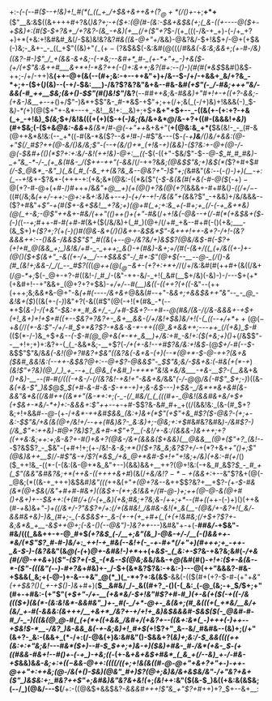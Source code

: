+:-*(_-(_--#(*_$--+!&)+!_#(*(_((_+_/+$&+&++&+($?_@+*(/()+$-_+;__+*+__($"__&:&$((&++++#+?&(_)&?+;-+($+:(@(#-(&:-$&+&$&(+;(_&-((+----@($+-+$&)+:(#($-$+?&+_/+?&?-(&_-+&)(+__(/+($"+?_$-/(+_(((-/&-+_+)-(-/+_+?+)+*(+&:+!&#&#_&(/-$&)&!&?&?_#&((&-@+"+/_&&)-@&?&/-$+!&$+/-@+$($+$&(-)&;-_&+-_-_((_+$"((&)+"_(_$_-(+-($?&$&$(-&:&#(@(((/_#_&_&(-&:&;&&+;(+-#-/&)((&?-#-)$"_/_+(&&-&+&;-(-*&;--&#+*_#-_(+-*+"+_-)+&($-(+/(+$"&:&++#___&+*+!-*&?++(-()+:&++;&?(#+:--()-)(#(#(*&$_$&#()&$-++;-/+/-++)&__(++-@+(&(--(#+;&:-+--++&"+)+/&--$-/+/-+&&+_&/+?&_-*+;+-($+(_)_(&)--(-+/_-_$&:___)-/&?$?&?&"&+&--#&-&#_(+*$"(-_/-#&;+++"&/-&&(-#_++__$&;(*&+()-$$"(#()&!$"_/&?__(--#_#++&;_&-*_#&&_)+"_#+!_+-+((+?-&&;-(+&-)&__+--+*()+/$"-)&*+$$"&-_#-*&$-+$"+;++(/+;&(_(-/+)&)+!&&&(-)_$-&_)-*(_+)(@($+"+-&*---+_-&!__&!+:__&)+;+$+__&+"+$+--_-((&(+-(+:+?-+&(_+_-+!&)_$_(&;_$+/&!&(((+(+)($-+(_-)&;(_&/&+&*_@_/&-+?+((#-(&&&!_+&)_)(#+$&;(-($+&_@&:-&&_+___&(&*_/_#-@(-+"++_&+&+"(__+(@&:&_+*(__$&(&!-_-_(#-&(@++&*&!&:(--_+*((-#(&-*&($?--_&+!_#-/-#$"&---($_-(_-*+__)&__/()&/+&&:(@-_+"_$(/_#$?++(@-&_/()&/&;$"-(--+(&/()+*_(+!&-+)(&&)-($?&:_+-@+(_@-/-@(-_$&#+(()(*$?+:+:&/-_&!(++!&)_-_@+:__(_(*-$(-((+"-$&/$"-$-*-@-$_#_#_#&)-_+"&_-*-/-_(+_&(#&-_/($_++-+_+"(*-_&&_/(/-++?&_&;(@&$$"&;+)&$(*(_$?+#+$_#(/-$_@&*_-&"_)(_&(_#_(-&_++(&?&_&--@&?+"-)$"+;(_&#&"(_&:_--(-*()-)+)(__-+:(_-*-*+!&*+-$?&*-(+++-+:(+&;&*(@&:-((*&($"(_-$-&(&(#(+&(-#-@($_(-$+)-@($+?-#-@+(+#-/_)_#+++/&*&"+*_@__+)(+(@()+?&$(@($+?_(&&&+-#+#&(_)-((/+/_$-$-((#(/&;&_(++/-++:-@+:+_&_+:&)&_+_--+)_-_(+/+-+!-/&(&"+(&_&?$"_-+&&)+/&/&&&--($?+#&"+*$"-+(#($_+-&+$&!__+?&;+)(@+#(_+;+:&_+(-#+;+_(/-(-+_&+*&)(@(_+-&;-@$"++&+-#&/(++"((_)++()+(+"-#&*(/+_+!&(-@&--+(/-#(*(+&$&+($-(-)(_(_--+;_#++-#-#_(+#-#_(&+($(/&/&)+(_#_)(@+/(/+#_+&--#+#(-()(+&;___-(&_$+)+_($$?+;$?(_+*(_-)()_#(@&*-*&+(/_)()&++-&$&*$"-&+++!++-&+?-/+!-(&?&&&++:--()&&-/_&&$$"$"_#((&*(+_--@-/&?&/+)&$$?(@&/&$-#(-$?+(+!+#_@(&&_+;_)&!&/+#-_-_+++;_&()-+(#&)-&+;+/(#(-(&+/((_(+/&((+-)+-(@()($+$(&+"_-&((+-/+__/--+$&&$"-/_#+:$"(@+$(--__--@-_(/()-&(#_(&!+;&&-/_/(_--_#$?(*(*_(_@++(@($_@-$&+-(+?+:+*+/_/(/+/&:&#(#(++#+(&((/&+(/_@-*+;_$(-_@+-+?-#((&!-/_#_/-(&"-++-&/-_+!(_&#(__$+/&)(-&)-)-/---$+(+*(+&#+!--+"&&+_(@+?+?+$&)-_+/+/-*-#(__)&((-(*(++?(+((-_&"--(++(+++;&;&_&*_&-@+"-&_(+#(----/&+&+_@&&(#--+"-&_&+;+&&$&++"&"--_-_@_-&!&+($_)((&(+-_(-)_)&"+?(-&((#$"(@(-+!(*(#&_-*(--*+$(*_&-)-/(+&"-$&:+*_#_&+/_-_/+#-$&_+?--+#--_@(#&/(&-/(/&-&_&&+-+$+(+!_&+)+!+$+#((+--$&?+?&?+-_&+__&&-(/+/&!+$&)&/+!(-(_((--+*_/+*_$++(@(-+$_&(/_/_(+-&:$"-/+/-#_$+*&?$?-*&&-&-*-++((@_&+&&++;---++_(/(+&)_$-#_(($(*-/-)&_+$_+&--(-$-#(@_@+&(*-*+_&__)+/&:+#_-&!+:($(+&;+)()_+(/&$$"--__+!+;+)+:&?+-(_(_-&&*&;-__+$?(_-/+(+-&!--+#$?&/&:+!&$_-(@_$+/-#(--$-_&$$"$"&/&*&_(_-_&!(@+?_#&?+$&"((&?&(-&+&-(+)(--*(@+*-$-@-++?(&_+&_($&#_&&!&:(--++-&$&?_@+:_--@_+$?-@&&$"_-_$$"&;&/-$&+&:(*-#_&(+(*-+_)_(&!$"+?&)(@_/_)_+_--+_(_@&_(+&#_)-++*+"&!&+&/&___-+&-__$?-(__&_&+&_()+*&)-*__--(#-#(/(((-+&-/-*(/(*&?&!-+&!+"-&&+&/_&&"_(-/-@_@_/&(-#$"_$+;-)_)((&-_&(+&-$"_)&$_@_$_$(+_#-*&-_#-&-$-++-+)+;&-&$---)+$&-_/&*+*&+&#(&-&&"&*&((/&#++((&*+"(&-*+:+;(-_-(/_#&/(_(_(((#+-_@&!(&&#&+&/+$+(+$&+-*&/-*+)+:-&&&+:$"++-_-*+-+#-$$?&-&#_#+_+((/(&&!&:_(&-(#_$+?&;+!+&&#-_-@-_(+-/_+&*-++&_#_$&&_(&:+)&+(*$"(+$"+&_#$?($-@&?-(+;+-&:-$$"&/+&(&(@+/&!+/--++(#&)&?-_&:&)+;-@&;+:+$_#&#&?&#&*_)-/&#$?-)(/&_$"+:++&)-#_@+?&)$?_&+#-*$"+?__(-&!_/+-&:_/(&&&-)_&+++;+?((++&:&;+_+:+;&-&?+-_#()+&+?(@&-_/&+(&&&($+&&)(__@&&__(@+($"+?_(&!-*--$?&$$?_-_$&"-(+#+!+;(+-/&!-_&-&;+*()($+?&_&;&?$?+/-_+$(*$?+&+_+"()+;$"(@&)&++__$_/_/-#$"&-+/$?(*&$_/+&_@+*&#-$+!+"+!&;+/&)(+&:-#(+_/()($_++!&_-((*-(-(&:(&-@+*&_&"+--)(&&)&&+__++?(@+!&:(-+&_#_&$?_$_-_#_+(_$"(&&"&#&?&;+*(++&-((++++&+#_)(&(/_+&/&!$?-*-+($&&+:_+--&"$?&+(@(-_@&;(*((&-+_+++)&$&#_)&"(((_++&(+"_+(@+?&_--&++$$?&?+__+$?-_(_+_-$-#&(&*(@+$&_(*_/&"+#+#-#&_+)((&$+-(*+;&!&&+/(#-@-)+;++(@-@-&(@+#()+&+)+--$&++:(+(#(/+(_/-(+___&)(+&;_#&;+?&;&*-/_++;+*-_-*(#+((*++-(-)+)()(++&(#_-+_&)&*+"-)+((/&_+/-_$?$"_&$?+/+:(/+(&#&!_/&#&-&!(*_&(__-(@&/+-&?+!(_&/-&&#&+&)-)&_(#+;-_(-&$&$+-_&-(+-+(+_+#+(_(+(+!&#&;(/+$+?$?+-&;&*&_+__-&$++_@+;(-&-()(--@&"_)-)&?+_+*---)&#&"+-+(-__#_#&/-_+$&"-#&/(((_&&++-+-@_#+$_(+?&$_(-/__+;&"(&_)-@&-+/-/__(-()&&++-*&/(*$"$?_#-#-)&/+:_++!-+_#&(--&!+(-_-+-#+*(/+"+)(#+++;+_-++-_&-$-)-(&?&_&"(&_@(-(_+)_@+-&#&!-)+*_++(+_&$-_(_&:+-$?_&-+&?&;&#(*-/+&(#(/_@-+_+&*+)(*$"-($?+(-$_-(*&--$(@&;&*&/&&-+_@(_&#(#()-*+!+:($+-&(&--*-($"-(((&"(--)-#+?&*+#&)+-_/-$+(&*&?$?&:-+&:-)---@(++"&&&?-#&-+$&&(_&;+(-@-)+-&--+&"_@(*_)(_-*+?+:&(&$__-&&(-(($(#+(+?-$-#-(+"+_&"(++$&?()(_+-+$()-)&_+#+)(__$__&#&/_/-_&((#+?_-()(-(_&:_(-@_(&;-+_$_/_$+;+"(#+-+#&:-(+"$"(*+$+"-/+-__(+&*&/-$+!&"_#$?+#-#_)(+-&(+($(-+(_(-/&((_($+)(&(*-(&:&!&*-&&#&"_)+-_#(-_/+*-@+-_&(&+;(#_&(((+(_+*&/__&/+(&/_+-#(-&&&:(&+++/__+&+*_/&?+-+/+!+_&)&$&&&#-$&$($(-_@&#-#-#_/-_-)(((&(@_@-#(_(+(*+((+&&_/&#+/(+&?+--((&+:&*(_-)+++(-)++--+$&!_$-*__-/&?_)&-&&_&(-+-&;&)+!_#+$(*+!$?+"_&--&/_#&#&--(&)+;(/+"(&+?-_&:-(&&+_(*-/+:(/-@&(+)&:&#&"()-$&&+?(*&)+;&:_/-$_&&((((++(&:+:+"&;&!---#&*($+)--_#-$_$_++;+)&-+)_(_$&)+#&-_#-/&*(+&-_$-(+((#&&-#&_+!--_#()+-(-_+_)-+&;((-*(+-&_+&+&$+#&*_(_&_+(/--&)_+-/-#&-+$_&&)&*&-&;+:+(($-$&&-@+_+:(((_(/((+;+!&(&((#-@-@+"+&+?+"_+-)-_++-@+_+"+:++&;(@-/_&(+()-$&)(@&"_#+)$?(@+;&)&/&+&$&/&"-/+"&?+&+($"_)&$&:+;_#&?++$"+;&#&)&"&?&+&!(*+;_(&!+_+:&"($(&-$_)&((+&:&(&$&;(--/_)(@&/---$(__/+:-((@&$+&&$&?-_&&&#+++!$"&_+"$?+#_++)+?_$+--&+__:
